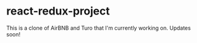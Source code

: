 # react-redux-project

This is a clone of AirBNB and Turo that I'm currently working on. Updates soon!
